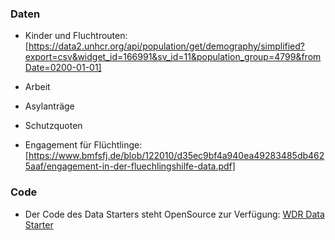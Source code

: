 ### Daten

- Kinder und Fluchtrouten: [https://data2.unhcr.org/api/population/get/demography/simplified?export=csv&widget_id=166991&sv_id=11&population_group=4799&fromDate=0200-01-01]

- Arbeit

- Asylanträge

- Schutzquoten

- Engagement für Flüchtlinge: [https://www.bmfsfj.de/blob/122010/d35ec9bf4a940ea49283485db4625aaf/engagement-in-der-fluechlingshilfe-data.pdf]


### Code

- Der Code des Data Starters steht OpenSource zur Verfügung: [WDR Data Starter](https://github.com/wdr-data/starter/)
